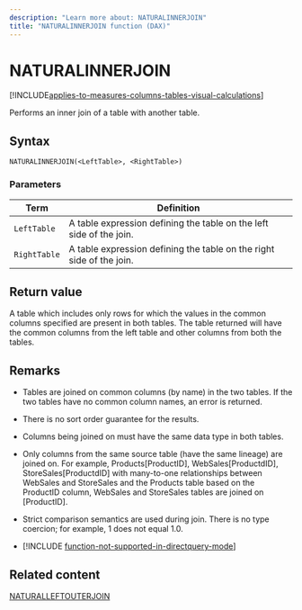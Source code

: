```yaml
---
description: "Learn more about: NATURALINNERJOIN"
title: "NATURALINNERJOIN function (DAX)"
---
```

# NATURALINNERJOIN

[!INCLUDE[applies-to-measures-columns-tables-visual-calculations](includes/applies-to-measures-columns-tables-visual-calculations.md)]

Performs an inner join of a table with another table.

## Syntax

```dax
NATURALINNERJOIN(<LeftTable>, <RightTable>)
```

### Parameters

|Term|Definition|
|--------|--------------|
|`LeftTable`|A table expression defining the table on the left side of the join.|
|`RightTable`|A table expression defining the table on the right side of the join.|

## Return value

A table which includes only rows for which the values in the common columns specified are present in both tables. The table returned will have the common columns from the left table and other columns from both the tables.

## Remarks

- Tables are joined on common columns (by name) in the two tables. If the two tables have no common column names, an error is returned.

- There is no sort order guarantee for the results.

- Columns being joined on must have the same data type in both tables.

- Only columns from the same source table (have the same lineage) are joined on. For example, Products[ProductID], WebSales[ProductdID], StoreSales[ProductdID] with many-to-one relationships between WebSales and StoreSales and the Products table based on the ProductID column, WebSales and StoreSales tables are joined on [ProductID].

- Strict comparison semantics are used during join. There is no type coercion; for example, 1 does not equal 1.0.

- [!INCLUDE [function-not-supported-in-directquery-mode](includes/function-not-supported-in-directquery-mode.md)]

## Related content

[NATURALLEFTOUTERJOIN](naturalleftouterjoin-function-dax.md)
